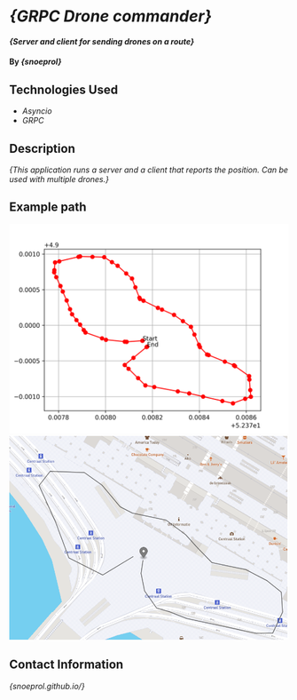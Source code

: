 # _{GRPC Drone commander}_

#### _{Server and client for sending drones on a route}_

#### By _**{snoeprol}**_

## Technologies Used

* _Asyncio_
* _GRPC_

## Description

_{This application runs a server and a client that reports the position. Can be used with multiple drones.}_

## Example path

![Example path](./commanddrones/src/data/route_2/drone_path_14.png)
![Example screenshot](./commanddrones/src/data/route_2/ref_path.png)

## Contact Information

_{snoeprol.github.io/}_

